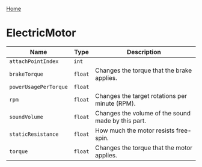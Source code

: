 [Home](https://wnp78.github.io/Sr2Xml/)

# ElectricMotor


|Name|Type|Description|
|--|--|--|
|`attachPointIndex`|`int`||
|`brakeTorque`|`float`|Changes the torque that the brake applies.|
|`powerUsagePerTorque`|`float`||
|`rpm`|`float`|Changes the target rotations per minute (RPM).|
|`soundVolume`|`float`|Changes the volume of the sound made by this part.|
|`staticResistance`|`float`|How much the motor resists free-spin.|
|`torque`|`float`|Changes the torque that the motor applies.|


